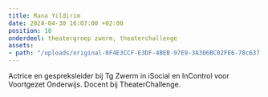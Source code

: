 ```yaml
---
title: Rana Yildirim
date: 2024-04-30 16:07:00 +02:00
position: 18
onderdeel: theatergroep zwerm, theaterchallenge
assets:
- path: "/uploads/original-0F4E3CCF-E3DF-4BEB-97E9-3A306BC02FE6-78c637.jpeg"
---
```


Actrice en gespreksleider bij Tg Zwerm in iSocial en InControl voor Voortgezet Onderwijs.
Docent bij TheaterChallenge.
